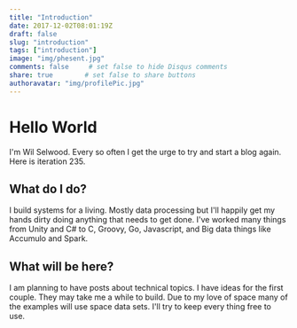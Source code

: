 ```yaml
---
title: "Introduction"
date: 2017-12-02T08:01:19Z
draft: false
slug: "introduction"
tags: ["introduction"]
image: "img/phesent.jpg"
comments: false     # set false to hide Disqus comments
share: true        # set false to share buttons
authoravatar: "img/profilePic.jpg"
---
```


# Hello World

I'm Wil Selwood. Every so often I get the urge to try and start a blog again. Here is iteration 235.

## What do I do?

I build systems for a living. Mostly data processing but I'll happily get my hands dirty doing anything that needs to get done. I've worked many things from Unity and C# to C, Groovy, Go, Javascript, and Big data things like Accumulo and Spark. 

## What will be here?

I am planning to have posts about technical topics. I have ideas for the first couple. They may take me a while to build. Due to my love of space many of the examples will use space data sets. I'll try to keep every thing free to use.
